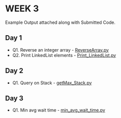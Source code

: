 # WEEK 3

Example Output attached along with Submitted Code.

## Day 1
  - Q1. Reverse an integer array - [ReverseArray.py](https://github.com/xavierohan/Week3_Training/blob/master/Day1/ReverseArray.py)
  - Q2. Print LinkedList elements - [Print_LinkedList.py](https://github.com/xavierohan/Week3_Training/blob/master/Day1/Print_LinkedList.py)

## Day 2
   - Q1. Query on Stack - [getMax_Stack.py](https://github.com/xavierohan/Week3_Training/blob/master/Day2/getMax_Stack.py)

## Day 3 
   - Q1. Min avg wait time - [min_avg_wait_time.py](https://github.com/xavierohan/Week3_Training/blob/master/Day3/min_avg_wait_time.py)
